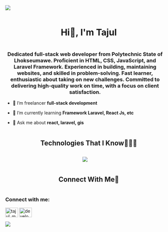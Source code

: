 <!--horizontal divider(gradiant)-->
<img src="https://user-images.githubusercontent.com/73097560/115834477-dbab4500-a447-11eb-908a-139a6edaec5c.gif">

<!--h1 without bottom border-->
<div id="user-content-toc">
  <ul align="center">
    <summary><h1 style="display: inline-block">Hi👋, I'm Tajul</h1></summary>
  </ul>
</div>

<h3 align="center">Dedicated full-stack web developer from Polytechnic State of Lhokseumawe. Proficient in HTML, CSS, JavaScript, and Laravel Framework. Experienced in building, maintaining websites, and skilled in problem-solving. Fast learner, enthusiastic about taking on new challenges. Committed to delivering high-quality work on time, with a focus on client satisfaction.</h3>

- 🔭 I’m freelancer **full-stack development**

- 🌱 I’m currently learning **Framework Laravel, React Js, etc**

- 💬 Ask me about **react, laravel, gis**





<!--- stats & Trophy (start) -->


<!--h1 without bottom border-->
<div id="user-content-toc">
  <ul align="center">
    <summary><h2 style="display: inline-block">Technologies That I Know👨🏻‍💻</h2></summary>
  </ul>
</div>
<!--tech stack icons-->
<p align="center">
  <a href="https://skillicons.dev">
    <img src="https://skillicons.dev/icons?i=git,gitlab,github,bootstrap,c,cpp,css,express,figma,firebase,flutter,github,html,java,js,linux,materialui,mongodb,mysql,nuxtjs,adonis,nodejs,postman,py,react,redux,tailwind,ts,vue,vscode&perline=14" />
  </a>
</p>


<!-- Connect with me -->
<!--h2 without bottom border-->
<div id="user-content-toc">
  <ul align="center">
    <summary><h2 style="display: inline-block">Connect With Me🤝</h2></summary>
  </ul>
</div>




<h3 align="left">Connect with me:</h3>
<p align="left">
<a href="https://instagram.com/tajul_munandar" target="blank"><img align="center" src="https://raw.githubusercontent.com/rahuldkjain/github-profile-readme-generator/master/src/images/icons/Social/instagram.svg" alt="tajul_munandar" height="30" width="40" /></a>
<a href="https://www.youtube.com/c/developer dadakan" target="blank"><img align="center" src="https://raw.githubusercontent.com/rahuldkjain/github-profile-readme-generator/master/src/images/icons/Social/youtube.svg" alt="developer dadakan" height="30" width="40" /></a>
</p>

<img src="https://user-images.githubusercontent.com/73097560/115834477-dbab4500-a447-11eb-908a-139a6edaec5c.gif">
